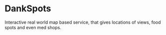 # DankSpots
Interactive real world map based service, that gives locations of views, food spots and even med shops.
